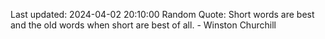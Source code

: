 Last updated: 2024-04-02 20:10:00
Random Quote: Short words are best and the old words when short are best of all. - Winston Churchill
